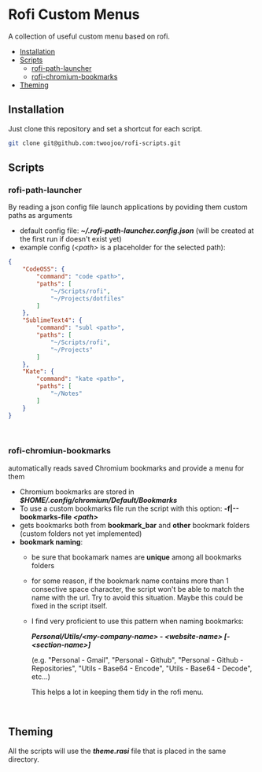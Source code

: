 # Rofi Custom Menus

A collection of useful custom menu based on rofi.

- [Installation](#installation)
- [Scripts](#Scripts)
    - [rofi-path-launcher](#rofi-path-launcher)
    - [rofi-chromium-bookmarks](#rofi-chromiun-bookmarks)
- [Theming](#Theming)

## Installation

Just clone this repository and set a shortcut for each script.

```bash
git clone git@github.com:twoojoo/rofi-scripts.git
```

## Scripts

### rofi-path-launcher
By reading a json config file launch applications by poviding them custom paths as arguments

- default config file: ***~/.rofi-path-launcher.config.json*** (will be created at the first run if doesn't exist yet)
- example config (*&lt;path&gt;* is a placeholder for the selected path): 
```json
{
    "CodeOSS": {
        "command": "code <path>",
        "paths": [
            "~/Scripts/rofi",
            "~/Projects/dotfiles"
        ]
    },
    "SublimeText4": {
        "command": "subl <path>",
        "paths": [
            "~/Scripts/rofi",
            "~/Projects"
        ]
    },
    "Kate": {
        "command": "kate <path>",
        "paths": [
            "~/Notes"
        ]
    }
}
```
<br>

### rofi-chromiun-bookmarks 

automatically reads saved Chromium bookmarks and provide a menu for them

- Chromium bookmarks are stored in ***$HOME/.config/chromium/Default/Bookmarks***
- To use a custom bookmarks file run the script with this option: **-f|--bookmarks-file *&lt;path&gt;***
- gets bookmarks both from **bookmark_bar** and **other** bookmark folders (custom folders not yet implemented)
- **bookmark naming**:
	- be sure that bookamark names are **unique** among all bookmarks folders
	- for some reason, if the bookmark name contains more than 1 consective space character, the script won't be able to match the name with the url. Try to avoid this situation. Maybe this could be fixed in the script itself.
	- I find very proficient to use this pattern when naming bookmarks:
	
		***Personal/Utils/&lt;my-company-name&gt; - &lt;website-name&gt; [- &lt;section-name&gt;]***

		(e.g. "Personal - Gmail", "Personal - Github", "Personal - Github - Repositories", "Utils - Base64 - Encode", "Utils - Base64 - Decode", etc...)

		This helps a lot in keeping them tidy in the rofi menu.

<br>

## Theming

All the scripts will use the ***theme.rasi*** file that is placed in the same directory.

